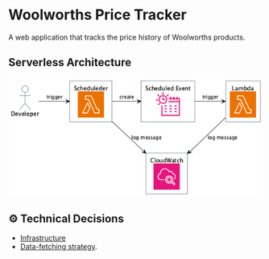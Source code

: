 # Woolworths Price Tracker

A web application that tracks the price history of Woolworths products.

## Serverless Architecture

<img alt="diagram" src="./docs/architecture.png" />

## ⚙️ Technical Decisions

- [Infrastructure](./docs/decisions/infrastructure.md)
- [Data-fetching strategy](./docs/decisions/data-fetching-strategy.md).
